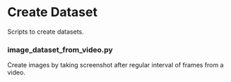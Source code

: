 # Create Dataset

Scripts to create datasets. 

### image_dataset_from_video.py 

Create images by taking screenshot after regular interval of frames from a video. 